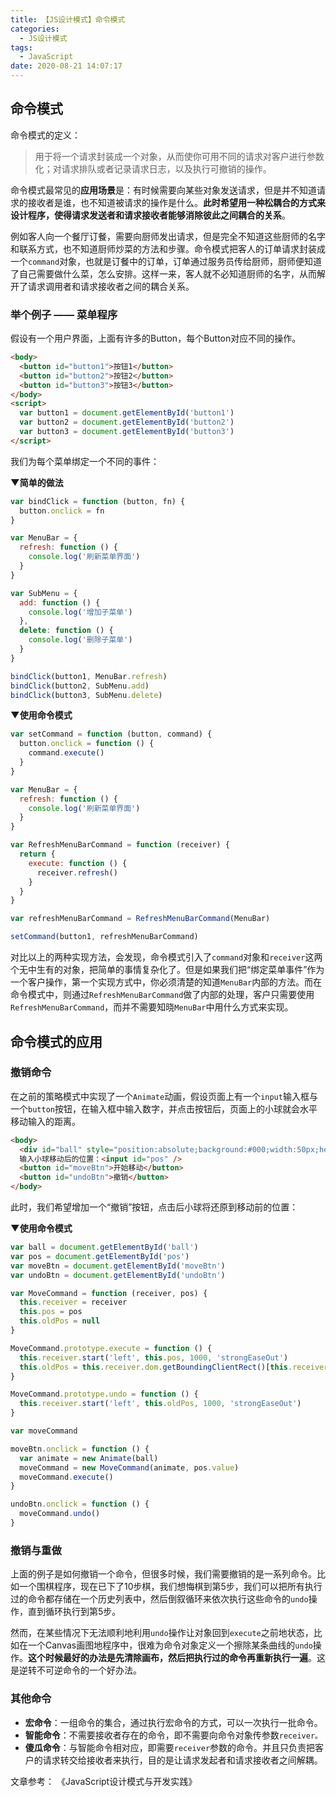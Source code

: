 ```yaml
---
title: 【JS设计模式】命令模式
categories:
  - JS设计模式
tags:
  - JavaScript
date: 2020-08-21 14:07:17
---
```

## 命令模式

命令模式的定义：

> 用于将一个请求封装成一个对象，从而使你可用不同的请求对客户进行参数化；对请求排队或者记录请求日志，以及执行可撤销的操作。

命令模式最常见的**应用场景**是：有时候需要向某些对象发送请求，但是并不知道请求的接收者是谁，也不知道被请求的操作是什么。**此时希望用一种松耦合的方式来设计程序，使得请求发送者和请求接收者能够消除彼此之间耦合的关系**。

例如客人向一个餐厅订餐，需要向厨师发出请求，但是完全不知道这些厨师的名字和联系方式，也不知道厨师炒菜的方法和步骤。命令模式把客人的订单请求封装成一个`command`对象，也就是订餐中的订单，订单通过服务员传给厨师，厨师便知道了自己需要做什么菜，怎么安排。这样一来，客人就不必知道厨师的名字，从而解开了请求调用者和请求接收者之间的耦合关系。

### 举个例子 —— 菜单程序

假设有一个用户界面，上面有许多的Button，每个Button对应不同的操作。

```html
<body>
  <button id="button1">按钮1</button>
  <button id="button2">按钮2</button>
  <button id="button3">按钮3</button>
</body>
<script>
  var button1 = document.getElementById('button1')
  var button2 = document.getElementById('button2')
  var button3 = document.getElementById('button3')
</script> 
```

我们为每个菜单绑定一个不同的事件：

**▼简单的做法**

```js
var bindClick = function (button, fn) {
  button.onclick = fn
}

var MenuBar = {
  refresh: function () {
    console.log('刷新菜单界面')
  }
}

var SubMenu = {
  add: function () {
    console.log('增加子菜单')
  },
  delete: function () {
    console.log('删除子菜单')
  }
}

bindClick(button1, MenuBar.refresh)
bindClick(button2, SubMenu.add)
bindClick(button3, SubMenu.delete)
```

**▼使用命令模式**

```js
var setCommand = function (button, command) {
  button.onclick = function () {
    command.execute()
  }
}

var MenuBar = {
  refresh: function () {
    console.log('刷新菜单界面')
  }
}

var RefreshMenuBarCommand = function (receiver) {
  return {
  	execute: function () {
      receiver.refresh()
    }
  }
}

var refreshMenuBarCommand = RefreshMenuBarCommand(MenuBar)

setCommand(button1, refreshMenuBarCommand)
```

对比以上的两种实现方法，会发现，命令模式引入了`command`对象和`receiver`这两个无中生有的对象，把简单的事情复杂化了。但是如果我们把“绑定菜单事件”作为一个客户操作，第一个实现方式中，你必须清楚的知道`MenuBar`内部的方法。而在命令模式中，则通过`RefreshMenuBarCommand`做了内部的处理，客户只需要使用`RefreshMenuBarCommand`，而并不需要知晓`MenuBar`中用什么方式来实现。

## 命令模式的应用

### 撤销命令

在之前的策略模式中实现了一个`Animate`动画，假设页面上有一个`input`输入框与一个`button`按钮，在输入框中输入数字，并点击按钮后，页面上的小球就会水平移动输入的距离。

```html
<body>
  <div id="ball" style="position:absolute;background:#000;width:50px;height:50px;"></div>
  输入小球移动后的位置：<input id="pos" />
  <button id="moveBtn">开始移动</button>
  <button id="undoBtn">撤销</button>
</body>
```

此时，我们希望增加一个“撤销”按钮，点击后小球将还原到移动前的位置：

**▼使用命令模式**

```js
var ball = document.getElementById('ball')
var pos = document.getElementById('pos')
var moveBtn = document.getElementById('moveBtn')
var undoBtn = document.getElementById('undoBtn')

var MoveCommand = function (receiver, pos) {
  this.receiver = receiver
  this.pos = pos
  this.oldPos = null
}

MoveCommand.prototype.execute = function () {
  this.receiver.start('left', this.pos, 1000, 'strongEaseOut')
  this.oldPos = this.receiver.dom.getBoundingClientRect()[this.receiver.propertyName]
}

MoveCommand.prototype.undo = function () {
  this.receiver.start('left', this.oldPos, 1000, 'strongEaseOut')
}

var moveCommand

moveBtn.onclick = function () {
  var animate = new Animate(ball)
  moveCommand = new MoveCommand(animate, pos.value)
  moveCommand.execute()
}

undoBtn.onclick = function () {
  moveCommand.undo()
}
```

### 撤销与重做

上面的例子是如何撤销一个命令，但很多时候，我们需要撤销的是一系列命令。比如一个围棋程序，现在已下了10步棋，我们想悔棋到第5步，我们可以把所有执行过的命令都存储在一个历史列表中，然后倒叙循环来依次执行这些命令的`undo`操作，直到循环执行到第5步。

然而，在某些情况下无法顺利地利用`undo`操作让对象回到`execute`之前地状态，比如在一个Canvas画图地程序中，很难为命令对象定义一个擦除某条曲线的`undo`操作。**这个时候最好的办法是先清除画布，然后把执行过的命令再重新执行一遍**。这是逆转不可逆命令的一个好办法。

### 其他命令

* **宏命令**：一组命令的集合，通过执行宏命令的方式，可以一次执行一批命令。
* **智能命令**：不需要接收者存在的命令，即不需要向命令对象传参数`receiver。`
* **傻瓜命令**：与智能命令相对应，即需要`receiver`参数的命令。并且只负责把客户的请求转交给接收者来执行，目的是让请求发起者和请求接收者之间解耦。

文章参考：
《JavaScript设计模式与开发实践》